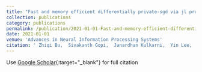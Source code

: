 ```yaml
---
title: "Fast and memory efficient differentially private-sgd via jl projections"
collection: publications
category: publications
permalink: /publication/2021-01-01-Fast-and-memory-efficient-differentially-private-sgd-via-jl-projections
date: 2021-01-01
venue: 'Advances in Neural Information Processing Systems'
citation: ' Zhiqi Bu,  Sivakanth Gopi,  Janardhan Kulkarni,  Yin Lee,  Hanwen Shen,  Uthaipon Tantipongpipat, &quot;Fast and memory efficient differentially private-sgd via jl projections.&quot; Advances in Neural Information Processing Systems, 2021.'
---
```

Use [Google Scholar](https://scholar.google.com/scholar?q=Fast+and+memory+efficient+differentially+private+sgd+via+jl+projections){:target="_blank"} for full citation